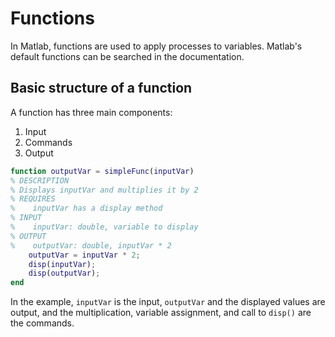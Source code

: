 # Functions

In Matlab, functions are used to apply processes to variables. Matlab's default functions can be searched in the documentation.

## Basic structure of a function
A function has three main components:
1. Input
2. Commands
3. Output

```matlab
function outputVar = simpleFunc(inputVar)
% DESCRIPTION
% Displays inputVar and multiplies it by 2
% REQUIRES
%    inputVar has a display method
% INPUT
%    inputVar: double, variable to display
% OUTPUT
%    outputVar: double, inputVar * 2
    outputVar = inputVar * 2;
    disp(inputVar);
    disp(outputVar);
end
```

In the example, `inputVar` is the input, `outputVar` and the displayed values are output, and the multiplication, variable assignment, and call to `disp()` are the commands.
